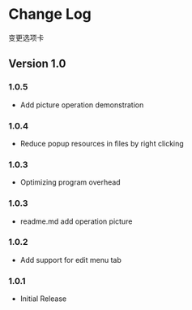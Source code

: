 # Change Log
变更选项卡

## Version 1.0

### 1.0.5
* Add picture operation demonstration

### 1.0.4
* Reduce popup resources in files by right clicking

### 1.0.3
* Optimizing program overhead

### 1.0.3
* readme.md add operation picture

### 1.0.2
* Add support for edit menu tab

### 1.0.1
* Initial Release